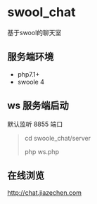 # swool_chat
基于swool的聊天室

## 服务端环境
- php7.1+
- swoole 4

## ws 服务端启动
默认监听 8855 端口

> cd swoole_chat/server
>
> php ws.php

## 在线浏览
http://chat.jiazechen.com
